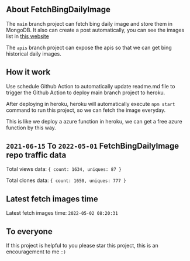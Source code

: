 ## About FetchBingDailyImage

The `main` branch project can fetch bing daily image and store them in MongoDB.
It also can create a post automatically, you can see the images list in [this website](https://oursalbum.netlify.app)

The `apis` branch project can expose the apis so that we can get bing historical daily images.

## How it work

Use schedule Github Action to automatically update readme.md file to trigger the Github Action to deploy main branch project to heroku.

After deploying in heroku, heroku will automatically execute `npm start` command to run this project, so we can fetch the image everyday.

This is like we deploy a azure function in heroku, we can get a free azure function by this way.

## `2021-06-15` To `2022-05-01` FetchBingDailyImage repo traffic data

Total views data: `{ count: 1634, uniques: 87 }`

Total clones data: `{ count: 1650, uniques: 777 }`

## Latest fetch images time

Latest fetch images time: `2022-05-02 08:20:31`

## To everyone

If this project is helpful to you please star this project, this is an encouragement to me `:)`



